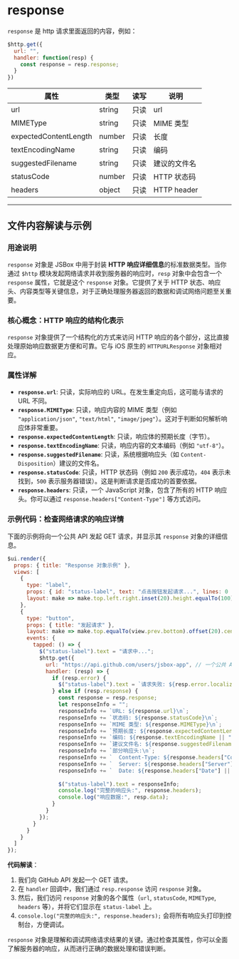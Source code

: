 # response

`response` 是 http 请求里面返回的内容，例如：

```js
$http.get({
  url: "",
  handler: function(resp) {
    const response = resp.response;
  }
})
```

属性 | 类型 | 读写 | 说明
---|---|---|---
url | string | 只读 | url
MIMEType | string | 只读 | MIME 类型
expectedContentLength | number | 只读 | 长度
textEncodingName | string | 只读 | 编码
suggestedFilename | string | 只读 | 建议的文件名
statusCode | number | 只读 | HTTP 状态码
headers | object | 只读 | HTTP header

---

## 文件内容解读与示例

### 用途说明

`response` 对象是 JSBox 中用于封装 **HTTP 响应详细信息**的标准数据类型。当你通过 `$http` 模块发起网络请求并收到服务器的响应时，`resp` 对象中会包含一个 `response` 属性，它就是这个 `response` 对象。它提供了关于 HTTP 状态、响应头、内容类型等关键信息，对于正确处理服务器返回的数据和调试网络问题至关重要。

### 核心概念：HTTP 响应的结构化表示

`response` 对象提供了一个结构化的方式来访问 HTTP 响应的各个部分，这比直接处理原始响应数据更方便和可靠。它与 iOS 原生的 `HTTPURLResponse` 对象相对应。

### 属性详解

-   **`response.url`**: 只读，实际响应的 URL。在发生重定向后，这可能与请求的 URL 不同。
-   **`response.MIMEType`**: 只读，响应内容的 MIME 类型（例如 `"application/json"`, `"text/html"`, `"image/jpeg"`）。这对于判断如何解析响应体非常重要。
-   **`response.expectedContentLength`**: 只读，响应体的预期长度（字节）。
-   **`response.textEncodingName`**: 只读，响应内容的文本编码（例如 `"utf-8"`）。
-   **`response.suggestedFilename`**: 只读，系统根据响应头（如 `Content-Disposition`）建议的文件名。
-   **`response.statusCode`**: 只读，HTTP 状态码（例如 `200` 表示成功，`404` 表示未找到，`500` 表示服务器错误）。这是判断请求是否成功的首要依据。
-   **`response.headers`**: 只读，一个 JavaScript 对象，包含了所有的 HTTP 响应头。你可以通过 `response.headers["Content-Type"]` 等方式访问。

### 示例代码：检查网络请求的响应详情

下面的示例将向一个公共 API 发起 GET 请求，并显示其 `response` 对象的详细信息。

```javascript
$ui.render({
  props: { title: "Response 对象示例" },
  views: [
    {
      type: "label",
      props: { id: "status-label", text: "点击按钮发起请求...", lines: 0 },
      layout: make => make.top.left.right.inset(20).height.equalTo(100)
    },
    {
      type: "button",
      props: { title: "发起请求" },
      layout: make => make.top.equalTo(view.prev.bottom).offset(20).centerX.equalTo(view.super).width.equalTo(150),
      events: {
        tapped: () => {
          $("status-label").text = "请求中...";
          $http.get({
            url: "https://api.github.com/users/jsbox-app", // 一个公共 API
            handler: (resp) => {
              if (resp.error) {
                $("status-label").text = `请求失败: ${resp.error.localizedDescription}`; 
              } else if (resp.response) {
                const response = resp.response;
                let responseInfo = "";
                responseInfo += `URL: ${response.url}\n`;
                responseInfo += `状态码: ${response.statusCode}\n`;
                responseInfo += `MIME 类型: ${response.MIMEType}\n`;
                responseInfo += `预期长度: ${response.expectedContentLength} 字节\n`;
                responseInfo += `编码: ${response.textEncodingName || "未知"}\n`;
                responseInfo += `建议文件名: ${response.suggestedFilename || "无"}\n`;
                responseInfo += `部分响应头:\n`;
                responseInfo += `  Content-Type: ${response.headers["Content-Type"] || "无"}\n`;
                responseInfo += `  Server: ${response.headers["Server"] || "无"}\n`;
                responseInfo += `  Date: ${response.headers["Date"] || "无"}\n`;
                
                $("status-label").text = responseInfo;
                console.log("完整的响应头:", response.headers);
                console.log("响应数据:", resp.data);
              }
            }
          });
        }
      }
    }
  ]
});
```

**代码解读**：

1.  我们向 GitHub API 发起一个 GET 请求。
2.  在 `handler` 回调中，我们通过 `resp.response` 访问 `response` 对象。
3.  然后，我们访问 `response` 对象的各个属性（`url`, `statusCode`, `MIMEType`, `headers` 等），并将它们显示在 `status-label` 上。
4.  `console.log("完整的响应头:", response.headers);` 会将所有响应头打印到控制台，方便调试。

`response` 对象是理解和调试网络请求结果的关键。通过检查其属性，你可以全面了解服务器的响应，从而进行正确的数据处理和错误判断。 
